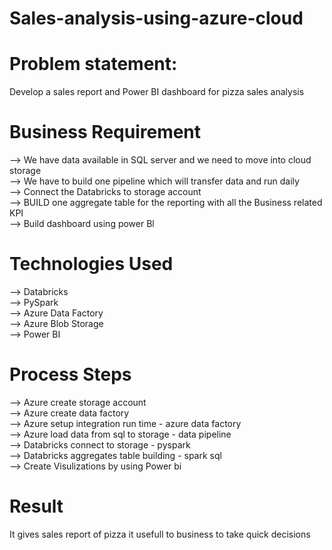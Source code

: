 # Sales-analysis-using-azure-cloud

# Problem statement:
 Develop a sales report and Power BI dashboard for pizza sales analysis

# Business Requirement<br>
--> We have data available in SQL server and we need to move into cloud storage<br>
--> We have to build one pipeline which will transfer data and run daily<br>
--> Connect the Databricks to storage account<br>
--> BUILD one aggregate table for the reporting with all the Business related KPI<br>
--> Build dashboard using power Bl<br>

# Technologies Used<br>
--> Databricks <br>
--> PySpark<br>
--> Azure Data Factory<br>
--> Azure Blob Storage<br>
--> Power BI<br>

# Process Steps<br>
--> Azure create storage account<br>
--> Azure create data factory<br>
--> Azure setup integration run time - azure data factory<br>
--> Azure load data from sql to storage - data pipeline<br>
--> Databricks connect to storage - pyspark<br>
--> Databricks aggregates table building - spark sql<br>
--> Create Visulizations by using Power bi<br>

# Result<br>
It gives sales report of pizza it usefull to business to take quick decisions
